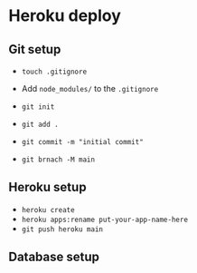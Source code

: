 # Heroku deploy

## Git setup

* `touch .gitignore`
*  Add `node_modules/` to the `.gitignore`


* `git init`
* `git add .`
* `git commit -m "initial commit"`
* `git brnach -M main`


## Heroku setup

* `heroku create`
* `heroku apps:rename put-your-app-name-here`
* `git push heroku main`


## Database setup





